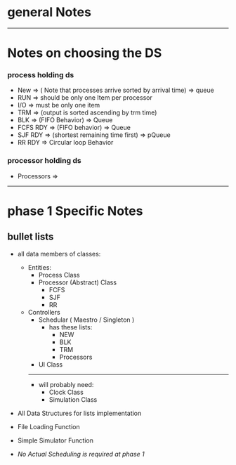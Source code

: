 # general Notes


---
# Notes on choosing the DS

### process holding ds
* New         => ( Note that processes arrive sorted by arrival time) 
  => queue
* RUN         => should be only one Item per processor
* I/O         => must be only one item 
* TRM         => (output is sorted ascending by trm time)
* BLK         => (FIFO Behavior)
  => Queue 
* FCFS RDY    => (FIFO behavior)
  => Queue 
* SJF RDY     => (shortest remaining time first)
  => pQueue 
* RR RDY      => Circular loop Behavior

### processor holding ds
* Processors  =>

---
# phase 1 Specific Notes

## bullet lists
* all data members of classes:
  * Entities:
    * Process Class
    * Processor (Abstract) Class
      * FCFS
      * SJF
      * RR
  * Controllers
    * Schedular ( Maestro / Singleton )
      * has these lists:
        * NEW
        * BLK
        * TRM
        * Processors
    * UI Class
    ------------
    * will probably need:
      * Clock Class
      * Simulation Class
* All Data Structures for lists implementation
* File Loading Function
* Simple Simulator Function

* *No Actual Scheduling is required at phase 1*